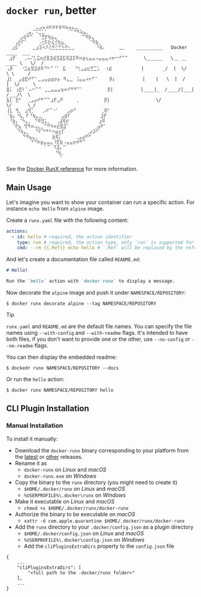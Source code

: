 # `docker run`, better

```text
           ⣀⣠⣤⢴⡶⡶⡶⣶⢶⣦⣤⣄⣀
       ⢀⣤⡈⠩⣉⣁⠁       ⠈⠉⠙⠻⢵⣤⡀
     ⣠⢾⠛⠉  ⠈⣛⡟⢷⣦⣄         ⠉⠻⡷⣄
   ⢠⣞⠏⠁    ⠠⣒⠯⣗⢮⣚⢷⣦⡀        ⠈⠻⣷⡀
  ⣰⡯⠁    ⣀⣰⢽⠲⠝⢎⣛⣊⣋⣓⣛⣂⣀        ⠘⢿⠄     ⣀⡀    __________   Docker    ____  ___
 ⣰⡟   ⢀⠤⠌⣃⣭⢶⣞⣿⣽⣾⣻⣽⣯⢿⣽⡯⠿⠶⣶⢦⣤⣤⠤⣤⣤⣤⠴⠶⠒⠚⠉⠉      \______   \__ __  ____ \   \/  /
⢠⡿   ⠐⣩⣶⣻⣽⡾⠿⠙⠓⠉⠈⠁ ⣯   ⠘⢓⣠⣴⣖⣛⣉⡡  ⠰⣾           |       _/  |  \/    \ \     /
⣸⡇  ⣠⣾⣟⠞⠋⠁⣀⣠⣤⣴⣶⡶⡦ ⠻⣄⣀ ⢨⣤⣤⠴⠖⠋⠁    ⡿⡆          |    |   \  |  /   |  \/     \
⣿⡅ ⢰⣟⠇⠁⠤⠒⠉⠉ ⣀⣀⣤⣤⣤⢶⠶⠞⠛⠛⠉⠁         ⡿⡇          |____|_  /____/|___|  /___/\  \
⣷⡇ ⣟⠃  ⢀⣠⡴⠞⠛⠉⠉⣰⡟⣠⠟     ⡀         ⡿⡇                 \/           \/      \_/
⢸⣇ ⢻⡀ ⣰⢻⡁   ⡠⠞⠉⠐⠁   ⣠⡶⠋         ⢀⢿⠃
⠈⣷⡄⠘⢧⡀⠏⠘⢷⣄⣀       ⣠⣾⠏           ⣸⡟
 ⠘⣷⡄⠈⠳⣄⡀ ⠙⠿⣻⣅⡀  ⢀⣼⢿⡞           ⣰⠿
  ⠈⢟⣦ ⢻⠻⠶⢤⣄⣀⠉⠛⠳⠶⣞⣿⣽⠁         ⢀⣴⠟⠁
    ⠙⢷⣄⡀  ⠙⠏⠙⠛⠓⠲⣶⣖⡏        ⢀⡴⡽⠋
      ⠙⠻⣦⣄⡀     ⣷⢿⡅     ⢀⣠⣴⠟⠋
         ⠙⠙⠷⣶⣤⣤⣄⠸⣟⣷⠠⣤⣤⡶⠾⠛⠉
              ⠁⠉ ⠹⣽⡄⠉
                  ⠘⢷⡀
                    ⠁
```

See the [Docker RunX reference](/docs/reference/runx.md) for more information.

## Main Usage

Let's imagine you want to show your container can run a specific action. For instance `echo Hello` from `alpine` image.

Create a `runx.yaml` file with the following content:

```yaml
actions:
  - id: hello # required, the action identifier
    type: run # required, the action type, only `run` is supported for now
    cmd: --rm {{.Ref}} echo hello # `.Ref` will be replaced by the reference the user provided
```

And let's create a documentation file called `README.md`:

```markdown
# Hello!

Run the `hello` action with `docker runx` to display a message.
```

Now decorate the `alpine` image and push it under `NAMESPACE/REPOSITORY`:

```
$ docker runx decorate alpine --tag NAMESPACE/REPOSITORY
```

> [!TIP]
> `runx.yaml`  and `README.md` are the default file names.
> You can specify the file names using `--with-config` and `--with-readme` flags.
> It's intended to have both files, if you don't want to provide one or the other, use `--no-config` or `--no-readme` flags.

You can then display the embedded readme:

```
$ dockedr runx NAMESPACE/REPOSITORY --docs
```

Or run the `hello` action:

```
$ docker runx NAMESPACE/REPOSITORY hello
```

## CLI Plugin Installation

### Manual Installation

To install it manually:

- Download the `docker-runx` binary corresponding to your platform from the [latest](https://github.com/eunomie/docker-runx/releases/latest) or [other](https://github.com/eunomie/docker-runx/releases) releases.
- Rename it as
    - `docker-runx` on _Linux_ and _macOS_
    - `docker-runx.exe` on _Windows_
- Copy the binary to the `runx` directory (you might need to create it)
    - `$HOME/.docker/runx` on _Linux_ and _macOS_
    - `%USERPROFILE%\.docker\runx` on _Windows_
- Make it executable on _Linux_ and _macOS_
    - `chmod +x $HOME/.docker/runx/docker-runx`
- Authorize the binary to be executable on _macOS_
    - `xattr -d com.apple.quarantine $HOME/.docker/runx/docker-runx`
- Add the `runx` directory to your `.docker/config.json` as a plugin directory
    - `$HOME/.docker/config.json` on _Linux_ and _macOS_
    - `%USERPROFILE%\.docker\config.json` on _Windows_
    - Add the `cliPluginsExtraDirs` property to the `config.json` file
```
{
	...
	"cliPluginsExtraDirs": [
		"<full path to the .docker/runx folder>"
	],
	...
}
```
